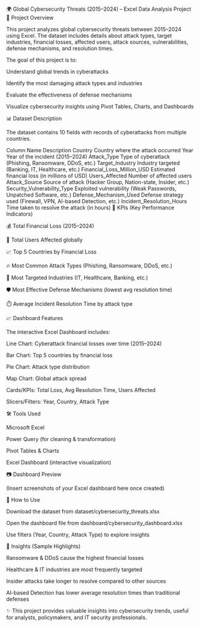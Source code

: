 🌍 Global Cybersecurity Threats (2015–2024) – Excel Data Analysis Project
📌 Project Overview

This project analyzes global cybersecurity threats between 2015–2024 using Excel.
The dataset includes details about attack types, target industries, financial losses, affected users, attack sources, vulnerabilities, defense mechanisms, and resolution times.

The goal of this project is to:

Understand global trends in cyberattacks

Identify the most damaging attack types and industries

Evaluate the effectiveness of defense mechanisms

Visualize cybersecurity insights using Pivot Tables, Charts, and Dashboards

📊 Dataset Description

The dataset contains 10 fields with records of cyberattacks from multiple countries.

Column Name	Description
Country	Country where the attack occurred
Year	Year of the incident (2015–2024)
Attack_Type	Type of cyberattack (Phishing, Ransomware, DDoS, etc.)
Target_Industry	Industry targeted (Banking, IT, Healthcare, etc.)
Financial_Loss_Million_USD	Estimated financial loss (in millions of USD)
Users_Affected	Number of affected users
Attack_Source	Source of attack (Hacker Group, Nation-state, Insider, etc.)
Security_Vulnerability_Type	Exploited vulnerability (Weak Passwords, Unpatched Software, etc.)
Defense_Mechanism_Used	Defense strategy used (Firewall, VPN, AI-based Detection, etc.)
Incident_Resolution_Hours	Time taken to resolve the attack (in hours)
🔑 KPIs (Key Performance Indicators)

💰 Total Financial Loss (2015–2024)

👥 Total Users Affected globally

📈 Top 5 Countries by Financial Loss

🔥 Most Common Attack Types (Phishing, Ransomware, DDoS, etc.)

🏢 Most Targeted Industries (IT, Healthcare, Banking, etc.)

🛡️ Most Effective Defense Mechanisms (lowest avg resolution time)

⏱️ Average Incident Resolution Time by attack type

📈 Dashboard Features

The interactive Excel Dashboard includes:

Line Chart: Cyberattack financial losses over time (2015–2024)

Bar Chart: Top 5 countries by financial loss

Pie Chart: Attack type distribution

Map Chart: Global attack spread

Cards/KPIs: Total Loss, Avg Resolution Time, Users Affected

Slicers/Filters: Year, Country, Attack Type

🛠️ Tools Used

Microsoft Excel

Power Query (for cleaning & transformation)

Pivot Tables & Charts

Excel Dashboard (interactive visualization)

📷 Dashboard Preview

(Insert screenshots of your Excel dashboard here once created)

🚀 How to Use

Download the dataset from dataset/cybersecurity_threats.xlsx

Open the dashboard file from dashboard/cybersecurity_dashboard.xlsx

Use filters (Year, Country, Attack Type) to explore insights

📢 Insights (Sample Highlights)

Ransomware & DDoS cause the highest financial losses

Healthcare & IT industries are most frequently targeted

Insider attacks take longer to resolve compared to other sources

AI-based Detection has lower average resolution times than traditional defenses

✨ This project provides valuable insights into cybersecurity trends, useful for analysts, policymakers, and IT security professionals.
